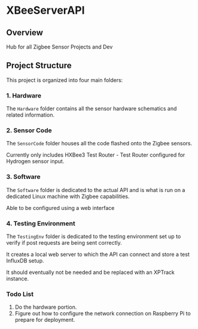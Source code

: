 # XBeeServerAPI

## Overview

Hub for all Zigbee Sensor Projects and Dev 

## Project Structure

This project is organized into four main folders:

### 1. Hardware

The `Hardware` folder contains all the sensor hardware schematics and related information.

### 2. Sensor Code

The `SensorCode` folder houses all the code flashed onto the Zigbee sensors.

Currently only includes HXBee3 Test Router - Test Router configured for Hydrogen sensor input.

### 3. Software

The `Software` folder is dedicated to the actual API and is what is run on a dedicated Linux machine with Zigbee capabilities.

Able to be configured using a web interface

### 4. Testing Environment

The `TestingEnv` folder is dedicated to the testing environment set up to verify if post requests are being sent correctly.

It creates a local web server to which the API can connect and store a test InfluxDB setup.

It should eventually not be needed and be replaced with an XPTrack instance. 

### Todo List

1. Do the hardware portion.
2. Figure out how to configure the network connection on Raspberry Pi to prepare for deployment.
